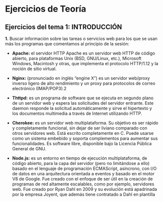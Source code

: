 # Ejercicios de Teoría

## Ejercicios del tema 1: INTRODUCCIÓN

**1.** Buscar información sobre las tareas o servicios web para los que se usan más los programas que comentamos al principio de la sesión:

  - **Apache:** el servidor HTTP Apache es un servidor web HTTP de código abierto, para plataformas Unix (BSD, GNU/Linux, etc.), Microsoft Windows, Macintosh y otras, que implementa el protocolo HTTP/1.12​ y la noción de sitio virtual.

  - **Nginx:** (pronunciado en inglés “engine X”) es un servidor web/proxy inverso ligero de alto rendimiento y un proxy para protocolos de correo electrónico (IMAP/POP3).2​

  - **Thttpd:** es un programa de software que se ejecuta en segundo plano de un servidor web y espera las solicitudes del servidor entrante. Este daemon responde la solicitud automáticamente y sirve el hipertexto y los documentos multimedia a través de Internet utilizando HTTP.

  - **Cherokee:** es un servidor web multiplataforma.​ Su objetivo es ser rápido y completamente funcional, sin dejar de ser liviano comparado con otros servidores web.​ Está escrito completamente en C. Puede usarse como un sistema embebido y soporta complementos para aumentar sus funcionalidades. Es software libre, disponible bajo la Licencia Pública General de GNU.

  - **Node.js:**  es un entorno en tiempo de ejecución multiplataforma, de código abierto, para la capa del servidor (pero no limitándose a ello) basado en el lenguaje de programación ECMAScript, asíncrono, con I/O de datos en una arquitectura orientada a eventos y basado en el motor V8 de Google. Fue creado con el enfoque de ser útil en la creación de programas de red altamente escalables, como por ejemplo, servidores web.​ Fue creado por Ryan Dahl en 2009 y su evolución está apadrinada por la empresa Joyent, que además tiene contratado a Dahl en plantilla
